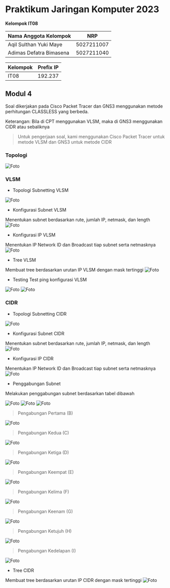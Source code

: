 # Praktikum Jaringan Komputer 2023

**Kelompok IT08**

Nama Anggota Kelompok | NRP
------------------- | --------------		
Aqil Sulthan Yuki Maye | 5027211007
Adimas Defatra Bimasena | 5027211040

 Kelompok | Prefix IP 
----------|-----------
 IT08      | 192.237   

## Modul 4
Soal dikerjakan pada Cisco Packet Tracer dan GNS3 menggunakan metode perhitungan CLASSLESS yang berbeda.

Keterangan: Bila di CPT menggunakan VLSM, maka di GNS3 menggunakan CIDR atau sebaliknya

> Untuk pengerjaan soal, kami menggunakan Cisco Packet Tracer untuk metode VLSM dan GNS3 untuk metode CIDR

### Topologi
![Foto](./img/topologi.png)

### VLSM
- Topologi Subnetting VLSM

![Foto](./img/topologivlsm.png)

- Konfigurasi Subnet VLSM

Menentukan subnet berdasarkan rute, jumlah IP, netmask, dan length
![Foto](./img/subnetvlsm.png)

- Konfigurasi IP VLSM

Menentukan IP Network ID dan Broadcast tiap subnet serta netmasknya
![Foto](./img/ipvlsm.png)

- Tree VLSM

Membuat tree berdasarkan urutan IP VLSM dengan mask tertinggi
![Foto](./img/treevlsm.jpeg)

- Testing
Test ping konfigurasi VLSM

![Foto](./img/testpingvlsm.png)
![Foto](./img/statuspingvlsm.png)

### CIDR
- Topologi Subnetting CIDR

![Foto](./img/topologicidr.png)

- Konfigurasi Subnet CIDR

Menentukan subnet berdasarkan rute, jumlah IP, netmask, dan length
![Foto](./img/subnetcidr.png)

- Konfigurasi IP CIDR

Menentukan IP Network ID dan Broadcast tiap subnet serta netmasknya
![Foto](./img/ipcidr.png)

- Penggabungan Subnet

Melakukan penggabungan subnet berdasarkan tabel dibawah

![Foto](./img/penggabungancidr.png)
![Foto](./img/penggabungancidr2.png)
![Foto](./img/penggabungancidr3.png)

> Pengabungan Pertama (B)

![Foto](./img/b_cidr.png)

> Pengabungan Kedua (C)

![Foto](./img/c_cidr.png)

> Pengabungan Ketiga (D)

![Foto](./img/d_cidr.png)

> Pengabungan Keempat (E)

![Foto](./img/e_cidr.png)

> Pengabungan Kelima (F)

![Foto](./img/f_cidr.png)

> Pengabungan Keenam (G)

![Foto](./img/g_cidr.png)

> Pengabungan Ketujuh (H)

![Foto](./img/h_cidr.png)

> Pengabungan Kedelapan (I)

![Foto](./img/i_cidr.png)


- Tree CIDR

Membuat tree berdasarkan urutan IP CIDR dengan mask tertinggi
![Foto](./img/treecidr.jpeg)





